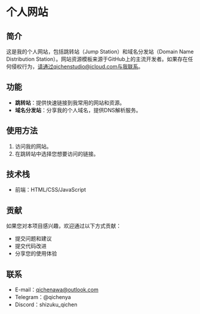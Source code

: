 # 个人网站

## 简介

这是我的个人网站，包括跳转站（Jump Station）和域名分发站（Domain Name Distribution Station）。网站资源模板来源于GitHub上的主流开发者。如果存在任何侵权行为，请通过qichenstudio@icloud.com与我联系。

## 功能

- **跳转站**：提供快速链接到我常用的网站和资源。
- **域名分发站**：分享我的个人域名，提供DNS解析服务。

## 使用方法

1. 访问我的网站。
2. 在跳转站中选择您想要访问的链接。

## 技术栈

- 前端：HTML/CSS/JavaScript

## 贡献

如果您对本项目感兴趣，欢迎通过以下方式贡献：

- 提交问题和建议
- 提交代码改进
- 分享您的使用体验

## 联系

- E-mail：qichenawa@outlook.com
- Telegram：@qichenya
- Discord：shizuku_qichen
